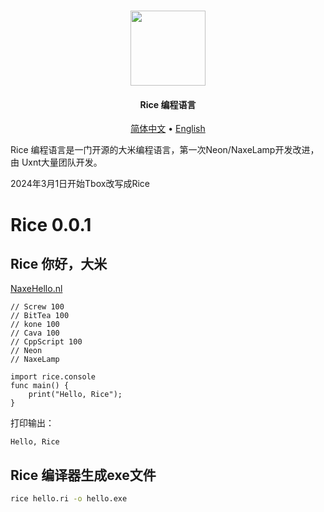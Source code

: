  <div align="center">
	<h1>
	<a href="https://github.com/tbox-studio/tbox-language">
	<img src="https://github.com/uxnt/NaxeLamp/blob/main/NaxeLamp/logo.png" height="120" >
	</a>
	</h1>
	<h4>Rice 编程语言</h4>
  <div>
  </div>
	
	
[简体中文](tbox-grammatical-norm-lang/tbox-grammatical-norm-zh-cn.md) • [English](tbox-grammatical-norm-lang/tbox-grammatical-norm-en-us.md)
	
</div>

Rice 编程语言是一门开源的大米编程语言，第一次Neon/NaxeLamp开发改进，由 Uxnt大量团队开发。

2024年3月1日开始Tbox改写成Rice

# Rice 0.0.1

## Rice 你好，大米

[NaxeHello.nl](hello.md)

```Neon
// Screw 100
// BitTea 100
// kone 100
// Cava 100
// CppScript 100
// Neon
// NaxeLamp

import rice.console
func main() {
	print("Hello, Rice");
}

```
打印输出：

```
Hello, Rice
```

## Rice 编译器生成exe文件

```bat
rice hello.ri -o hello.exe
```
